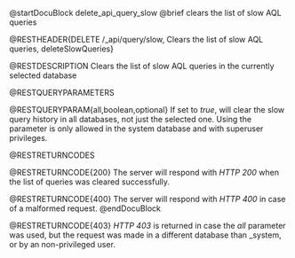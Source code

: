 
@startDocuBlock delete_api_query_slow
@brief clears the list of slow AQL queries

@RESTHEADER{DELETE /_api/query/slow, Clears the list of slow AQL queries, deleteSlowQueries}

@RESTDESCRIPTION
Clears the list of slow AQL queries in the currently selected database

@RESTQUERYPARAMETERS

@RESTQUERYPARAM{all,boolean,optional}
If set to *true*, will clear the slow query history in all databases, not just
the selected one.
Using the parameter is only allowed in the system database and with superuser
privileges.

@RESTRETURNCODES

@RESTRETURNCODE{200}
The server will respond with *HTTP 200* when the list of queries was
cleared successfully.

@RESTRETURNCODE{400}
The server will respond with *HTTP 400* in case of a malformed request.
@endDocuBlock

@RESTRETURNCODE{403}
*HTTP 403* is returned in case the *all* parameter was used, but the request
was made in a different database than _system, or by an non-privileged user.
